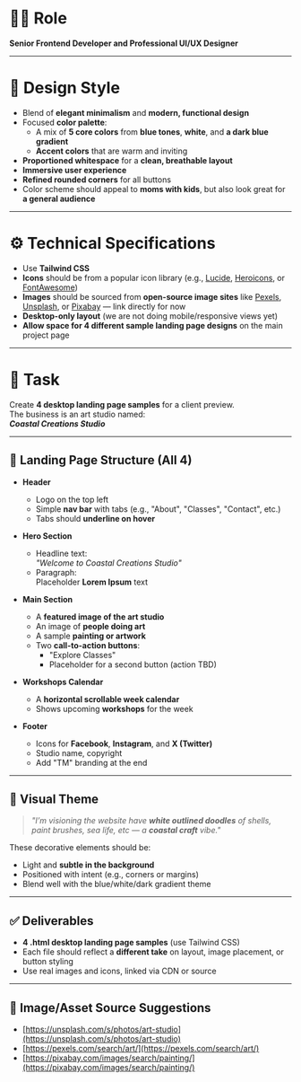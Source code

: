 # 🧑‍💻 Role

**Senior Frontend Developer and Professional UI/UX Designer**

---

# 🎨 Design Style

- Blend of **elegant minimalism** and **modern, functional design**
- Focused **color palette**:
  - A mix of **5 core colors** from **blue tones**, **white**, and **a dark blue gradient**
  - **Accent colors** that are warm and inviting
- **Proportioned whitespace** for a **clean, breathable layout**
- **Immersive user experience**
- **Refined rounded corners** for all buttons
- Color scheme should appeal to **moms with kids**, but also look great for **a general audience**

---

# ⚙️ Technical Specifications

- Use **Tailwind CSS**
- **Icons** should be from a popular icon library (e.g., [Lucide](https://lucide.dev/), [Heroicons](https://heroicons.com/), or [FontAwesome](https://fontawesome.com/))
- **Images** should be sourced from **open-source image sites** like [Pexels](https://pexels.com), [Unsplash](https://unsplash.com), or [Pixabay](https://pixabay.com) — link directly for now
- **Desktop-only layout** (we are not doing mobile/responsive views yet)
- **Allow space for 4 different sample landing page designs** on the main project page

---

# 🚀 Task

Create **4 desktop landing page samples** for a client preview.  
The business is an art studio named:  
**_Coastal Creations Studio_**

---

## 🌊 Landing Page Structure (All 4)

- **Header**
  - Logo on the top left
  - Simple **nav bar** with tabs (e.g., "About", "Classes", "Contact", etc.)
  - Tabs should **underline on hover**
- **Hero Section**

  - Headline text:  
    _"Welcome to Coastal Creations Studio"_
  - Paragraph:  
    Placeholder **Lorem Ipsum** text

- **Main Section**

  - A **featured image of the art studio**
  - An image of **people doing art**
  - A sample **painting or artwork**
  - Two **call-to-action buttons**:
    - "Explore Classes"
    - Placeholder for a second button (action TBD)

- **Workshops Calendar**

  - A **horizontal scrollable week calendar**
  - Shows upcoming **workshops** for the week

- **Footer**
  - Icons for **Facebook**, **Instagram**, and **X (Twitter)**
  - Studio name, copyright
  - Add "TM" branding at the end

---

## 🎨 Visual Theme

> _"I’m visioning the website have **white outlined doodles** of shells, paint brushes, sea life, etc — a **coastal craft** vibe."_

These decorative elements should be:

- Light and **subtle in the background**
- Positioned with intent (e.g., corners or margins)
- Blend well with the blue/white/dark gradient theme

---

## ✅ Deliverables

- **4 .html desktop landing page samples** (use Tailwind CSS)
- Each file should reflect a **different take** on layout, image placement, or button styling
- Use real images and icons, linked via CDN or source

---

## 🔗 Image/Asset Source Suggestions

- [https://unsplash.com/s/photos/art-studio](https://unsplash.com/s/photos/art-studio)
- [https://pexels.com/search/art/](https://pexels.com/search/art/)
- [https://pixabay.com/images/search/painting/](https://pixabay.com/images/search/painting/)
